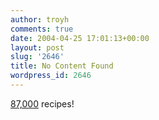 ```yaml
---
author: troyh
comments: true
date: 2004-04-25 17:01:13+00:00
layout: post
slug: '2646'
title: No Content Found
wordpress_id: 2646
---
```


[87,000](http://recipezaar.com) recipes!
